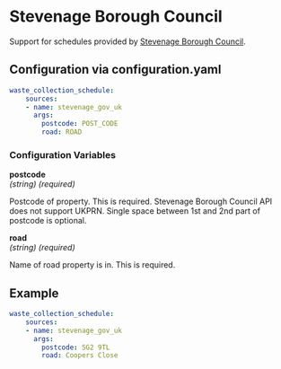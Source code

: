 #  Stevenage Borough Council

Support for schedules provided by [Stevenage Borough Council](https://www.stevenage.gov.uk/waste-and-recycling/your-bin-collections).

## Configuration via configuration.yaml

```yaml
waste_collection_schedule:
    sources:
    - name: stevenage_gov_uk
      args:
        postcode: POST_CODE
        road: ROAD
```

### Configuration Variables

**postcode**<br>
*(string) (required)*

Postcode of property. This is required. Stevenage Borough Council API does not support UKPRN. Single space between 1st and 2nd part of postcode is optional.

**road**<br>
*(string) (required)*

Name of road property is in. This is required.

## Example
```yaml
waste_collection_schedule:
    sources:
    - name: stevenage_gov_uk
      args:
        postcode: SG2 9TL
        road: Coopers Close
```
